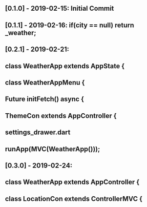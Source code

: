 ## [0.1.0] - 2019-02-15: Initial Commit
## [0.1.1] - 2019-02-16: if(city == null) return _weather;
## [0.2.1] - 2019-02-21: 
##                       class WeatherApp extends AppState { 
##                       class WeatherAppMenu {
##                       Future<void> initFetch() async {
##                       ThemeCon extends AppController {
##                       settings_drawer.dart
##                       runApp(MVC(WeatherApp()));
## [0.3.0] - 2019-02-24: 
##                       class WeatherApp extends AppController {
##                       class LocationCon extends ControllerMVC {
##                       
##                       
##                       
##                       
##                       
